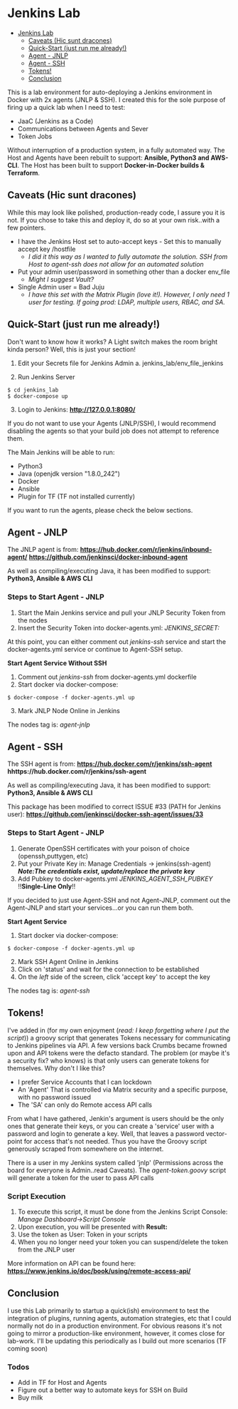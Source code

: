 # Jenkins Lab

- [Jenkins Lab](#jenkins-lab)
  - [Caveats (Hic sunt dracones)](#caveats-hic-sunt-dracones)
  - [Quick-Start (just run me already!)](#quick-start-just-run-me-already)
  - [Agent - JNLP](#agent---jnlp)
  - [Agent - SSH](#agent---ssh)
  - [Tokens!](#tokens)
  - [Conclusion](#conclusion)

This is a lab environment for auto-deploying a Jenkins environment in Docker with 2x agents (JNLP & SSH). I created this for the sole purpose of firing up a quick lab when I need to test: 
* JaaC (Jenkins as a Code)
* Communications between Agents and Sever
* Token Jobs

Without interruption of a production system, in a fully automated way. The Host and Agents have been rebuilt to support: __Ansible, Python3 and AWS-CLI__. The Host has been built to support __Docker-in-Docker builds & Terraform__.

## Caveats (Hic sunt dracones)

While this may look like polished, production-ready code, I assure you it is not. If you chose to take this and deploy it, do so at your own risk..with a few pointers.

* I have the Jenkins Host set to auto-accept keys - Set this to manually accept key /hostfile
    * _I did it this way as I wanted to fully automate the solution. SSH from Host to agent-ssh does not allow for an automated solution_  
* Put your admin user/password in something other than a docker env_file
    * _Might I suggest Vault?_ 
* Single Admin user = Bad Juju
    * _I have this set with the Matrix Plugin (love it!). However, I only need 1 user for testing. If going prod: LDAP, multiple users, RBAC, and SA._

## Quick-Start (just run me already!)
Don't want to know how it works? A Light switch makes the room bright kinda person? Well, this is just your section!

1. Edit your Secrets file for Jenkins Admin
    a. jenkins_lab/env_file_jenkins 

2. Run Jenkins Server
```
$ cd jenkins_lab
$ docker-compose up 
```
3. Login to Jenkins: **http://127.0.0.1:8080/**

If you do not want to use your Agents (JNLP/SSH), I would recommend disabling the agents so that your build job does not attempt to reference them.

The Main Jenkins will be able to run:
* Python3
* Java (openjdk version "1.8.0_242")
* Docker
* Ansible
* Plugin for TF (TF not installed currently)

If you want to run the agents, please check the below sections.

## Agent - JNLP

The JNLP agent is from:
**https://hub.docker.com/r/jenkins/inbound-agent/**
**https://github.com/jenkinsci/docker-inbound-agent**

As well as compiling/executing Java, it has been modified to support: __Python3, Ansible & AWS CLI__

### Steps to Start Agent - JNLP

1. Start the Main Jenkins service and pull your JNLP Security Token from the nodes
2. Insert the Security Token into docker-agents.yml: _JENKINS_SECRET:_

At this point, you can either comment out _jenkins-ssh_ service and start the docker-agents.yml service or continue to Agent-SSH setup.

**Start Agent Service Without SSH**
1. Comment out _jenkins-ssh_ from docker-agents.yml dockerfile
2. Start docker via docker-compose: 
```
$ docker-compose -f docker-agents.yml up
```
3. Mark JNLP Node Online in Jenkins

The nodes tag is: _agent-jnlp_

## Agent - SSH
The SSH agent is from:
**https://hub.docker.com/r/jenkins/ssh-agent**
**hhttps://hub.docker.com/r/jenkins/ssh-agent**

As well as compiling/executing Java, it has been modified to support: __Python3, Ansible & AWS CLI__

This package has been modified to correct ISSUE #33 (PATH for Jenkins user):
**https://github.com/jenkinsci/docker-ssh-agent/issues/33**

### Steps to Start Agent - JNLP

1. Generate OpenSSH certificates with your poison of choice (openssh,puttygen, etc)
2. Put your Private Key in: Manage Credentials -> jenkins(ssh-agent) __*Note:The credentials exist, update/replace the private key*__
3. Add Pubkey to docker-agents.yml _JENKINS_AGENT_SSH_PUBKEY_ !!**Single-Line Only**!!

If you decided to just use Agent-SSH and not Agent-JNLP, comment out the Agent-JNLP and start your services...or you can run them both.

**Start Agent Service**
1. Start docker via docker-compose:
```
$ docker-compose -f docker-agents.yml up
```
2. Mark SSH Agent Online in Jenkins
3. Click on 'status' and wait for the connection to be established
4. On the _left_ side of the screen, click 'accept key' to accept the key

The nodes tag is: _agent-ssh_

## Tokens! 
I've added in (for my own enjoyment (_read: I keep forgetting where I put the script_)) a groovy script that generates Tokens necessary for communicating to Jenkins pipelines via API.  A few versions back Crumbs became frowned upon and API tokens were the defacto standard.  The problem (or maybe it's a security fix? who knows) is that only users can generate tokens for themselves. Why don't I like this?

* I prefer Service Accounts that I can lockdown
* An 'Agent' That is controlled via Matrix security and a specific purpose, with no password issued
* The 'SA' can only do Remote access API calls

From what I have gathered, Jenkin's argument is users should be the only ones that generate their keys, or you can create a 'service' user with a password and login to generate a key. Well, that leaves a password vector-point for access that's not needed. Thus you have the Groovy script generously scraped from somewhere on the internet.

There is a user in my Jenkins system called 'jnlp' (Permissions across the board for everyone is Admin..read Caveats). The _agent-token.goovy_ script will generate a token for the user to pass API calls 

### Script Execution
1. To execute this script, it must be done from the Jenkins Script Console: _Manage Dashboard->Script Console_
2. Upon execution, you will be presented with **Result:<Token>**
3. Use the token as User: Token in your scripts
4. When you no longer need your token you can suspend/delete the token from the JNLP user

More information on API can be found here:
**https://www.jenkins.io/doc/book/using/remote-access-api/**
## Conclusion

I use this Lab primarily to startup a quick(ish) environment to test the integration of plugins, running agents, automation strategies, etc that I could normally not do in a production environment. For obvious reasons it's not going to mirror a production-like environment, however, it comes close for lab-work.  I'll be updating this periodically as I build out more scenarios (TF coming soon)


### Todos
* Add in TF for Host and Agents
* Figure out a better way to automate keys for SSH on Build
* Buy milk

